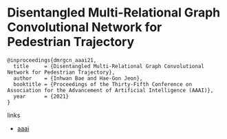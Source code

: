 # Disentangled Multi-Relational Graph Convolutional Network for Pedestrian Trajectory

```
@inproceedings{dmrgcn_aaai21,
  title     = {Disentangled Multi-Relational Graph Convolutional Network for Pedestrian Trajectory},
  author    = {Inhwan Bae and Hae-Gon Jeon},
  booktitle = {Proceedings of the Thirty-Fifth Conference on Association for the Advancement of Artificial Intelligence (AAAI)},
  year      = {2021}
}
```

links
- [aaai](https://www.aaai.org/AAAI21Papers/AAAI-1677.BaeI.pdf)
